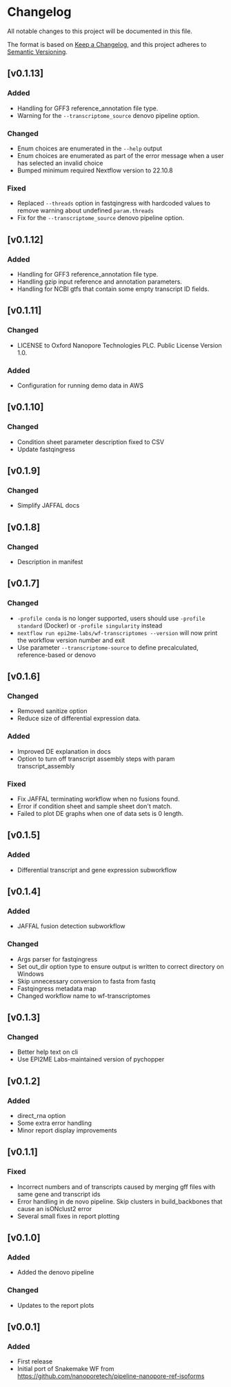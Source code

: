 # Changelog
All notable changes to this project will be documented in this file.

The format is based on [Keep a Changelog](https://keepachangelog.com/en/1.1.0/),
and this project adheres to [Semantic Versioning](https://semver.org/spec/v2.0.0.html).

## [v0.1.13]
### Added
- Handling for GFF3 reference_annotation file type.
- Warning for the `--transcriptome_source` denovo pipeline option.
### Changed
- Enum choices are enumerated in the `--help` output
- Enum choices are enumerated as part of the error message when a user has selected an invalid choice
- Bumped minimum required Nextflow version to 22.10.8

### Fixed
- Replaced `--threads` option in fastqingress with hardcoded values to remove warning about undefined `param.threads`
- Fix for the `--transcriptome_source` denovo pipeline option.

## [v0.1.12]
### Added
- Handling for GFF3 reference_annotation file type.
- Handling gzip input reference and annotation parameters.
- Handling for NCBI gtfs that contain some empty transcript ID fields.

## [v0.1.11]
### Changed
- LICENSE to Oxford Nanopore Technologies PLC. Public License Version 1.0.

### Added
- Configuration for running demo data in AWS

## [v0.1.10]
### Changed
- Condition sheet parameter description fixed to CSV
- Update fastqingress

## [v0.1.9]
### Changed
- Simplify JAFFAL docs

## [v0.1.8]
### Changed
- Description in manifest

## [v0.1.7]
### Changed
- `-profile conda` is no longer supported, users should use `-profile standard` (Docker) or `-profile singularity` instead
- `nextflow run epi2me-labs/wf-transcriptomes --version` will now print the workflow version number and exit
- Use parameter `--transcriptome-source` to define precalculated, reference-based or denovo

## [v0.1.6]
### Changed
- Removed sanitize option
- Reduce size of differential expression data.

### Added
- Improved DE explanation in docs
- Option to turn off transcript assembly steps with param transcript_assembly

### Fixed
- Fix JAFFAL terminating workflow when no fusions found.
- Error if condition sheet and sample sheet don't match.
- Failed to plot DE graphs when one of data sets is 0 length.

## [v0.1.5]
### Added
- Differential transcript and gene expression subworkflow

## [v0.1.4]
### Added
- JAFFAL fusion detection subworkflow

### Changed
- Args parser for fastqingress
- Set out_dir option type to ensure output is written to correct directory on Windows
- Skip unnecessary conversion to fasta from fastq
- Fastqingress metadata map
- Changed workflow name to wf-transcriptomes

## [v0.1.3]
### Changed
- Better help text on cli
- Use EPI2ME Labs-maintained version of pychopper

## [v0.1.2]
### Added
- direct_rna option
- Some extra error handling
- Minor report display improvements

## [v0.1.1]
### Fixed
- Incorrect numbers and of transcripts caused by merging gff files with same gene and transcript ids
- Error handling in de novo pipeline. Skip clusters in build_backbones that cause an isONclust2 error
- Several small fixes in report plotting

## [v0.1.0]
### Added
- Added the denovo pipeline

### Changed
- Updates to the report plots

## [v0.0.1]
### Added
- First release
- Initial port of Snakemake WF from https://github.com/nanoporetech/pipeline-nanopore-ref-isoforms

